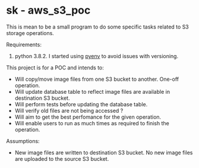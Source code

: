 # sk - aws_s3_poc

This is mean to be a small program to do some specific tasks related to S3 storage operations.

Requirements:

1. python 3.8.2. I started using [pyenv](https://github.com/pyenv/pyenv) to avoid issues with versioning.

This project is for a POC and intends to:

- Will copy/move image files from one S3 bucket to another. One-off operation.
- Will update database table to reflect image files are available in destination S3 bucket.
- Will perform tests before updating the database table.
- Will verify old files are not being accessed ?
- Will aim to get the best perfomance for the given operation.
- Will enable users to run as much times as required to finish the operation.

Assumptions:

- New image files are written to destination S3 bucket. No new image files are uploaded to the source S3 bucket.
